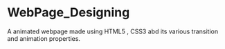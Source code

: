 # WebPage_Designing
A animated webpage made using HTML5 , CSS3 abd its various transition and animation properties.
